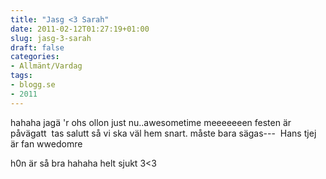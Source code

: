 ```yaml
---
title: "Jasg <3 Sarah"
date: 2011-02-12T01:27:19+01:00
slug: jasg-3-sarah
draft: false
categories:
- Allmänt/Vardag
tags:
- blogg.se
- 2011
---
```

hahaha jagä 'r ohs ollon just nu..awesometime meeeeeeen festen är påvägatt  tas salutt så vi ska väl hem snart. måste bara sägas---  Hans tjej är fan wwedomre

h0n är så bra hahaha helt sjukt 3<3